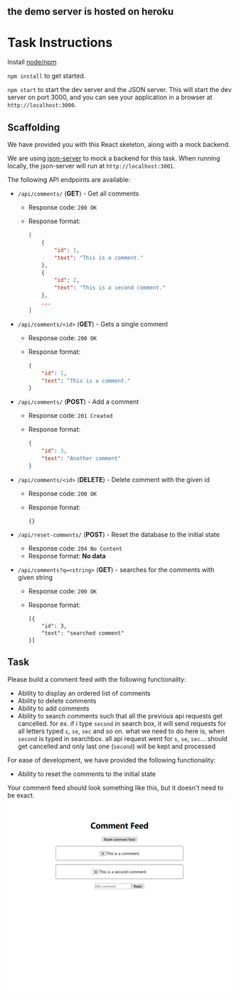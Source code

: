 ## the demo server is hosted on heroku

# Task Instructions

Install [node/npm](https://nodejs.org/en/)

`npm install` to get started.

`npm start` to start the dev server and the JSON server. This will start the dev server on port 3000, and you can see your application in a browser at `http://localhost:3000`.

## Scaffolding

We have provided you with this React skeleton, along with a mock backend.

We are using [json-server](https://github.com/typicode/json-server) to mock a backend for this task. When running locally, the json-server will run at `http://localhost:3001`.

The following API endpoints are available:

* `/api/comments/` (**GET**) - Get all comments

  * Response code: `200 OK`

  * Response format:

    ```json
    [
        {
            "id": 1,
            "text": "This is a comment."
        },
        {
            "id": 2,
            "text": "This is a second comment."
        },
        ...
    ]
    ```

* `/api/comments/<id>` (**GET**) - Gets a single comment

  * Response code: `200 OK`

  * Response format:

    ```json
    {
        "id": 1,
        "text": "This is a comment."
    }
    ```

* `/api/comments/` (**POST**) - Add a comment

  * Response code: `201 Created`

  * Response format:

    ```json
    {
        "id": 3,
        "text": "Another comment"
    }
    ```

* `/api/comments/<id>` (**DELETE**) - Delete comment with the given id

  * Response code: `200 OK`

  * Response format:

    ```
    {}
    ```
* `/api/reset-comments/` (**POST**) - Reset the database to the initial state

  * Response code: `204 No Content`
  * Response format: **No data**

* `/api/comments?q=<string>` (**GET**) - searches for the comments with given string

  * Response code: `200 OK`

  * Response format:

    ```
    [{
        "id": 3,
        "text": "searched comment"
    }]
    ```

## Task

Please build a comment feed with the following functionality:

* Ability to display an ordered list of comments
* Ability to delete comments
* Ability to add comments
* Ability to search comments such that all the previous api requests get cancelled. for ex. if i type `second` in search box, it will send requests for all letters typed `s`, `se`, `sec` and so on. what we need to do here is, when `second` is typed in searchbox. all api request went for `s`, `se`, `sec`... should get cancelled and only last one (`second`) will be kept and processed

For ease of development, we have provided the following functionality:
* Ability to reset the comments to the initial state

Your comment feed should look something like this, but it doesn't need to be exact.
![](goal.png)
